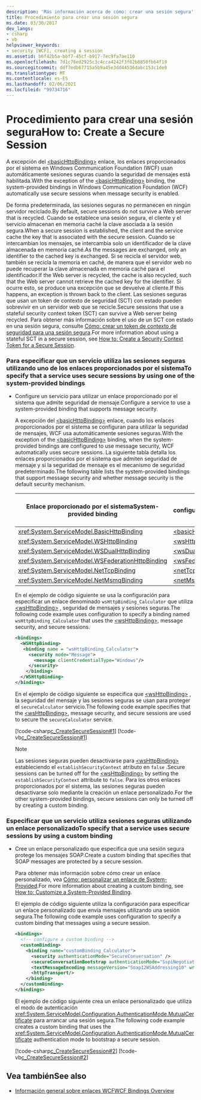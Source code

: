 ```yaml
---
description: 'Más información acerca de cómo: crear una sesión segura'
title: Procedimiento para crear una sesión segura
ms.date: 03/30/2017
dev_langs:
- csharp
- vb
helpviewer_keywords:
- security [WCF], creating a session
ms.assetid: b6f42b5a-bbf7-45cf-b917-7ec9fa7ae110
ms.openlocfilehash: 7d1c76ed2925c3c4cca4242f3f02b8850fb64f19
ms.sourcegitcommit: ddf7edb67715a5b9a45e3dd44536dabc153c1de0
ms.translationtype: MT
ms.contentlocale: es-ES
ms.lasthandoff: 02/06/2021
ms.locfileid: "99734716"
---
```

# <a name="how-to-create-a-secure-session"></a><span data-ttu-id="3c93f-103">Procedimiento para crear una sesión segura</span><span class="sxs-lookup"><span data-stu-id="3c93f-103">How to: Create a Secure Session</span></span>

<span data-ttu-id="3c93f-104">A excepción del [\<basicHttpBinding>](../../configure-apps/file-schema/wcf/basichttpbinding.md) enlace, los enlaces proporcionados por el sistema en Windows Communication Foundation (WCF) usan automáticamente sesiones seguras cuando la seguridad de mensajes está habilitada.</span><span class="sxs-lookup"><span data-stu-id="3c93f-104">With the exception of the [\<basicHttpBinding>](../../configure-apps/file-schema/wcf/basichttpbinding.md) binding, the system-provided bindings in Windows Communication Foundation (WCF) automatically use secure sessions when message security is enabled.</span></span>  
  
 <span data-ttu-id="3c93f-105">De forma predeterminada, las sesiones seguras no permanecen en ningún servidor reciclado.</span><span class="sxs-lookup"><span data-stu-id="3c93f-105">By default, secure sessions do not survive a Web server that is recycled.</span></span> <span data-ttu-id="3c93f-106">Cuando se establece una sesión segura, el cliente y el servicio almacenan en memoria caché la clave asociada a la sesión segura.</span><span class="sxs-lookup"><span data-stu-id="3c93f-106">When a secure session is established, the client and the service cache the key that is associated with the secure session.</span></span> <span data-ttu-id="3c93f-107">Cuando se intercambian los mensajes, se intercambia solo un identificador de la clave almacenada en memoria caché.</span><span class="sxs-lookup"><span data-stu-id="3c93f-107">As the messages are exchanged, only an identifier to the cached key is exchanged.</span></span> <span data-ttu-id="3c93f-108">Si se recicla el servidor web, también se recicla la memoria en caché, de manera que el servidor web no puede recuperar la clave almacenada en memoria caché para el identificador.</span><span class="sxs-lookup"><span data-stu-id="3c93f-108">If the Web server is recycled, the cache is also recycled, such that the Web server cannot retrieve the cached key for the identifier.</span></span> <span data-ttu-id="3c93f-109">Si ocurre esto, se produce una excepción que se devuelve al cliente.</span><span class="sxs-lookup"><span data-stu-id="3c93f-109">If this happens, an exception is thrown back to the client.</span></span> <span data-ttu-id="3c93f-110">Las sesiones seguras que usan un token de contexto de seguridad (SCT) con estado pueden sobrevivir en un servidor web que se recicle.</span><span class="sxs-lookup"><span data-stu-id="3c93f-110">Secure sessions that use a stateful security context token (SCT) can survive a Web server being recycled.</span></span> <span data-ttu-id="3c93f-111">Para obtener más información sobre el uso de un SCT con estado en una sesión segura, consulte [Cómo: crear un token de contexto de seguridad para una sesión segura](how-to-create-a-security-context-token-for-a-secure-session.md).</span><span class="sxs-lookup"><span data-stu-id="3c93f-111">For more information about using a stateful SCT in a secure session, see [How to: Create a Security Context Token for a Secure Session](how-to-create-a-security-context-token-for-a-secure-session.md).</span></span>  
  
### <a name="to-specify-that-a-service-uses-secure-sessions-by-using-one-of-the-system-provided-bindings"></a><span data-ttu-id="3c93f-112">Para especificar que un servicio utiliza las sesiones seguras utilizando uno de los enlaces proporcionados por el sistema</span><span class="sxs-lookup"><span data-stu-id="3c93f-112">To specify that a service uses secure sessions by using one of the system-provided bindings</span></span>  
  
- <span data-ttu-id="3c93f-113">Configure un servicio para utilizar un enlace proporcionado por el sistema que admite seguridad de mensaje.</span><span class="sxs-lookup"><span data-stu-id="3c93f-113">Configure a service to use a system-provided binding that supports message security.</span></span>  
  
     <span data-ttu-id="3c93f-114">A excepción del [\<basicHttpBinding>](../../configure-apps/file-schema/wcf/basichttpbinding.md) enlace, cuando los enlaces proporcionados por el sistema se configuran para utilizar la seguridad de mensajes, WCF usa automáticamente sesiones seguras.</span><span class="sxs-lookup"><span data-stu-id="3c93f-114">With the exception of the [\<basicHttpBinding>](../../configure-apps/file-schema/wcf/basichttpbinding.md) binding, when the system-provided bindings are configured to use message security, WCF automatically uses secure sessions.</span></span> <span data-ttu-id="3c93f-115">La siguiente tabla detalla los enlaces proporcionados por el sistema que admiten seguridad de mensaje y si la seguridad de mensaje es el mecanismo de seguridad predeterminado.</span><span class="sxs-lookup"><span data-stu-id="3c93f-115">The following table lists the system-provided bindings that support message security and whether message security is the default security mechanism.</span></span>  
  
    |<span data-ttu-id="3c93f-116">Enlace proporcionado por el sistema</span><span class="sxs-lookup"><span data-stu-id="3c93f-116">System-provided binding</span></span>|<span data-ttu-id="3c93f-117">Elemento configuración</span><span class="sxs-lookup"><span data-stu-id="3c93f-117">Configuration element</span></span>|<span data-ttu-id="3c93f-118">Seguridad de mensaje activada de forma predeterminada</span><span class="sxs-lookup"><span data-stu-id="3c93f-118">Message security on by default</span></span>|  
    |------------------------------|---------------------------|------------------------------------|  
    |<xref:System.ServiceModel.BasicHttpBinding>|[\<basicHttpBinding>](../../configure-apps/file-schema/wcf/basichttpbinding.md)|<span data-ttu-id="3c93f-119">No</span><span class="sxs-lookup"><span data-stu-id="3c93f-119">No</span></span>|  
    |<xref:System.ServiceModel.WSHttpBinding>|[\<wsHttpBinding>](../../configure-apps/file-schema/wcf/wshttpbinding.md)|<span data-ttu-id="3c93f-120">Sí</span><span class="sxs-lookup"><span data-stu-id="3c93f-120">Yes</span></span>|  
    |<xref:System.ServiceModel.WSDualHttpBinding>|[\<wsDualHttpBinding>](../../configure-apps/file-schema/wcf/wsdualhttpbinding.md)|<span data-ttu-id="3c93f-121">Sí</span><span class="sxs-lookup"><span data-stu-id="3c93f-121">Yes</span></span>|  
    |<xref:System.ServiceModel.WSFederationHttpBinding>|[\<wsFederationHttpBinding>](../../configure-apps/file-schema/wcf/wsfederationhttpbinding.md)|<span data-ttu-id="3c93f-122">Sí</span><span class="sxs-lookup"><span data-stu-id="3c93f-122">Yes</span></span>|  
    |<xref:System.ServiceModel.NetTcpBinding>|[\<netTcpBinding>](../../configure-apps/file-schema/wcf/nettcpbinding.md)|<span data-ttu-id="3c93f-123">No</span><span class="sxs-lookup"><span data-stu-id="3c93f-123">No</span></span>|  
    |<xref:System.ServiceModel.NetMsmqBinding>|[\<netMsmqBinding>](../../configure-apps/file-schema/wcf/netmsmqbinding.md)|<span data-ttu-id="3c93f-124">No</span><span class="sxs-lookup"><span data-stu-id="3c93f-124">No</span></span>|  
  
     <span data-ttu-id="3c93f-125">En el ejemplo de código siguiente se usa la configuración para especificar un enlace denominado `wsHttpBinding_Calculator` que utiliza [\<wsHttpBinding>](../../configure-apps/file-schema/wcf/wshttpbinding.md) , seguridad de mensajes y sesiones seguras.</span><span class="sxs-lookup"><span data-stu-id="3c93f-125">The following code example uses configuration to specify a binding named `wsHttpBinding_Calculator` that uses the [\<wsHttpBinding>](../../configure-apps/file-schema/wcf/wshttpbinding.md), message security, and secure sessions.</span></span>  
  
    ```xml  
    <bindings>  
      <WSHttpBinding>  
       <binding name = "wsHttpBinding_Calculator">  
         <security mode="Message">  
           <message clientCredentialType="Windows"/>  
         </security>  
        </binding>  
      </WSHttpBinding>  
    </bindings>  
    ```  
  
     <span data-ttu-id="3c93f-126">En el ejemplo de código siguiente se especifica que [\<wsHttpBinding>](../../configure-apps/file-schema/wcf/wshttpbinding.md) , la seguridad del mensaje y las sesiones seguras se usan para proteger el `secureCalculator` servicio.</span><span class="sxs-lookup"><span data-stu-id="3c93f-126">The following code example specifies that the [\<wsHttpBinding>](../../configure-apps/file-schema/wcf/wshttpbinding.md), message security, and secure sessions are used to secure the `secureCalculator` service.</span></span>  
  
     [!code-csharp[c_CreateSecureSession#1](../../../../samples/snippets/csharp/VS_Snippets_CFX/c_createsecuresession/cs/secureservice.cs#1)]
     [!code-vb[c_CreateSecureSession#1](../../../../samples/snippets/visualbasic/VS_Snippets_CFX/c_createsecuresession/vb/secureservice.vb#1)]  
  
    > [!NOTE]
    > <span data-ttu-id="3c93f-127">Las sesiones seguras pueden desactivarse para [\<wsHttpBinding>](../../configure-apps/file-schema/wcf/wshttpbinding.md) estableciendo el `establishSecurityContext` atributo en `false` .</span><span class="sxs-lookup"><span data-stu-id="3c93f-127">Secure sessions can be turned off for the [\<wsHttpBinding>](../../configure-apps/file-schema/wcf/wshttpbinding.md) by setting the `establishSecurityContext` attribute to `false`.</span></span> <span data-ttu-id="3c93f-128">Para los otros enlaces proporcionados por el sistema, las sesiones seguras pueden desactivarse solo mediante la creación un enlace personalizado.</span><span class="sxs-lookup"><span data-stu-id="3c93f-128">For the other system-provided bindings, secure sessions can only be turned off by creating a custom binding.</span></span>  
  
### <a name="to-specify-that-a-service-uses-secure-sessions-by-using-a-custom-binding"></a><span data-ttu-id="3c93f-129">Especificar que un servicio utiliza sesiones seguras utilizando un enlace personalizado</span><span class="sxs-lookup"><span data-stu-id="3c93f-129">To specify that a service uses secure sessions by using a custom binding</span></span>  
  
- <span data-ttu-id="3c93f-130">Cree un enlace personalizado que especifica que una sesión segura protege los mensajes SOAP.</span><span class="sxs-lookup"><span data-stu-id="3c93f-130">Create a custom binding that specifies that SOAP messages are protected by a secure session.</span></span>  
  
     <span data-ttu-id="3c93f-131">Para obtener más información sobre cómo crear un enlace personalizado, vea [Cómo: personalizar un enlace de System-Provided](../extending/how-to-customize-a-system-provided-binding.md).</span><span class="sxs-lookup"><span data-stu-id="3c93f-131">For more information about creating a custom binding, see [How to: Customize a System-Provided Binding](../extending/how-to-customize-a-system-provided-binding.md).</span></span>  
  
     <span data-ttu-id="3c93f-132">El ejemplo de código siguiente utiliza la configuración para especificar un enlace personalizado que envía mensajes utilizando una sesión segura.</span><span class="sxs-lookup"><span data-stu-id="3c93f-132">The following code example uses configuration to specify a custom binding that messages using a secure session.</span></span>  
  
    ```xml  
    <bindings>  
      <!-- configure a custom binding -->  
      <customBinding>  
        <binding name="customBinding_Calculator">  
          <security authenticationMode="SecureConversation" />  
          <secureConversationBootstrap authenticationMode="SspiNegotiated" />  
          <textMessageEncoding messageVersion="Soap12WSAddressing10" writeEncoding="utf-8"/>  
          <httpTransport/>  
        </binding>  
      </customBinding>  
    </bindings>  
    ```  
  
     <span data-ttu-id="3c93f-133">El ejemplo de código siguiente crea un enlace personalizado que utiliza el modo de autenticación <xref:System.ServiceModel.Configuration.AuthenticationMode.MutualCertificate> para arrancar una sesión segura.</span><span class="sxs-lookup"><span data-stu-id="3c93f-133">The following code example creates a custom binding that uses the <xref:System.ServiceModel.Configuration.AuthenticationMode.MutualCertificate> authentication mode to bootstrap a secure session.</span></span>  
  
     [!code-csharp[c_CreateSecureSession#2](../../../../samples/snippets/csharp/VS_Snippets_CFX/c_createsecuresession/cs/secureservice.cs#2)]
     [!code-vb[c_CreateSecureSession#2](../../../../samples/snippets/visualbasic/VS_Snippets_CFX/c_createsecuresession/vb/secureservice.vb#2)]  
  
## <a name="see-also"></a><span data-ttu-id="3c93f-134">Vea también</span><span class="sxs-lookup"><span data-stu-id="3c93f-134">See also</span></span>

- [<span data-ttu-id="3c93f-135">Información general sobre enlaces WCF</span><span class="sxs-lookup"><span data-stu-id="3c93f-135">WCF Bindings Overview</span></span>](../bindings-overview.md)
